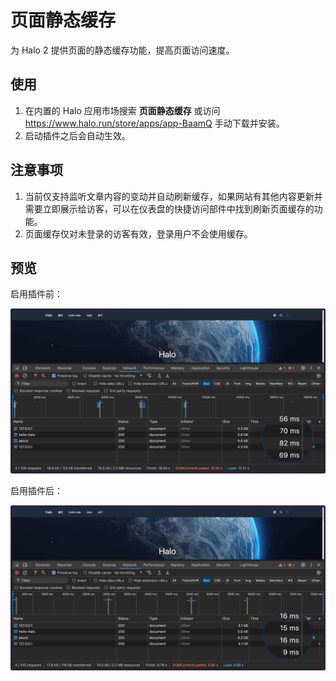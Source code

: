 # 页面静态缓存

为 Halo 2 提供页面的静态缓存功能，提高页面访问速度。

## 使用

1. 在内置的 Halo 应用市场搜索 **页面静态缓存** 或访问 <https://www.halo.run/store/apps/app-BaamQ> 手动下载并安装。
2. 启动插件之后会自动生效。

## 注意事项

1. 当前仅支持监听文章内容的变动并自动刷新缓存，如果网站有其他内容更新并需要立即展示给访客，可以在仪表盘的快捷访问部件中找到刷新页面缓存的功能。
2. 页面缓存仅对未登录的访客有效，登录用户不会使用缓存。

## 预览

启用插件前：

![Before](./images/plugin-page-cache-preview-before.jpg)

启用插件后：

![After](./images/plugin-page-cache-preview-after.jpg)
